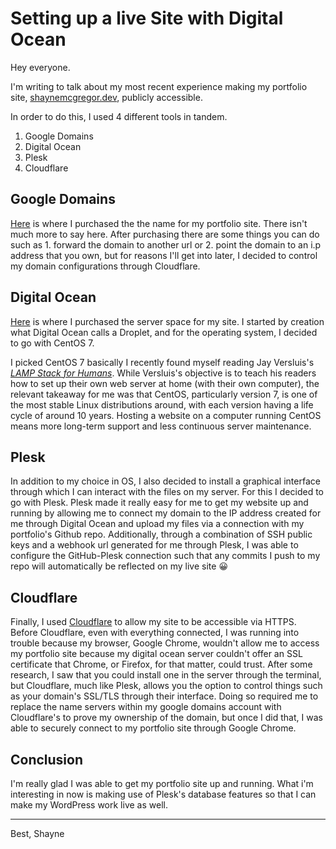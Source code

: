 # Setting up a live Site with Digital Ocean
Hey everyone.

I'm writing to talk about my most recent experience making my portfolio site, [shaynemcgregor.dev](https://shaynemcgregor.dev/), publicly accessible.

In order to do this, I used 4 different tools in tandem. 

1. Google Domains
2. Digital Ocean
3. Plesk 
4. Cloudflare 

## Google Domains
[Here](https://domains.google/) is where I purchased the the name for my portfolio site. There isn't much more to say here. After purchasing there are some things you can do such as 1. forward the domain to another url or 2. point the domain to an i.p address that you own, but for reasons I'll get into later, I decided to control my domain configurations through Cloudflare. 

## Digital Ocean
[Here](https://www.digitalocean.com/) is where I purchased the server space for my site. I started by creation what Digital Ocean calls a Droplet, and for the operating system, I decided to go with CentOS 7. 

I picked CentOS 7 basically I recently found myself reading Jay Versluis's [_LAMP Stack for Humans_](https://www.amazon.com/LAMP-Stack-Humans-laptop-network/dp/151145749X/ref=sr_1_1?crid=3D4IK25KFMB87&keywords=Lamp+stack+for+humans&qid=1683491079&s=books&sprefix=lamp+stack+for+humans%2Cstripbooks%2C94&sr=1-1). While Versluis's objective is to teach his readers how to set up their own web server at home (with their own computer), the relevant takeaway for me was that CentOS, particularly version 7, is one of the most stable Linux distributions around, with each version having a life cycle of around 10 years. Hosting a website on a computer running CentOS means more long-term support and less continuous server maintenance. 

## Plesk
In addition to my choice in OS, I also decided to install a graphical interface through which I can interact with the files on my server. For this I decided to go with Plesk. Plesk made it really easy for me to get my website up and running by allowing me to connect my domain to the IP address created for me through Digital Ocean and upload my files via a connection with my portfolio's Github repo. Additionally, through a combination of SSH public keys and a webhook url generated for me through Plesk, I was able to configure the GitHub-Plesk connection such that any commits I push to my repo will automatically be reflected on my live site 😀

## Cloudflare 
Finally, I used [Cloudflare](https://www.cloudflare.com/) to allow my site to be accessible via HTTPS. Before Cloudflare, even with everything connected, I was running into trouble because my browser, Google Chrome, wouldn't allow me to access my portfolio site because my digital ocean server couldn't offer an SSL certificate that Chrome, or Firefox, for that matter, could trust. After some research, I saw that you could install one in the server through the terminal, but Cloudflare, much like Plesk, allows you the option to control things such as your domain's SSL/TLS through their interface. Doing so required me to replace the name servers within my google domains account with Cloudflare's to prove my ownership of the domain, but once I did that, I was able to securely connect to my portfolio site through Google Chrome. 

## Conclusion 
I'm really glad I was able to get my portfolio site up and running. What i'm interesting in now is making use of Plesk's database features so that I can make my WordPress work live as well. 

-----

Best,
Shayne
    

   

  